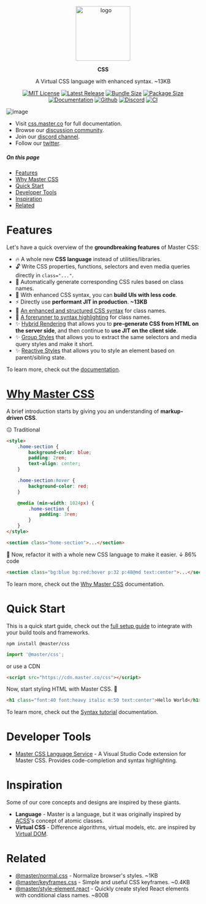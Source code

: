 <br><br>
<div align="center">

<p align="center">
    <img src="https://raw.githubusercontent.com/master-co/package/document/images/logo-and-text.svg" alt="logo" width="142">
</p>
<p align="center">
    <b><!-- name -->CSS<!----></b>
</p>
<p align="center"><!-- package.description -->A Virtual CSS language with enhanced syntax. ~13KB<!----></p>

[![MIT License](https://flat.badgen.net/github/license/master-co/css?color=yellow)](https://github.com/master-co/css/blob/main/LICENSE)
[![Latest Release](https://flat.badgen.net/npm/v/@master/css?icon=npm&label&color=yellow)](https://www.npmjs.com/package/@master/css)
[![Bundle Size](https://flat.badgen.net/bundlephobia/minzip/@master/css?icon=packagephobia&label&color=yellow)](https://bundlephobia.com/package/@master/css 'gzip bundle size (including dependencies)')
[![Package Size](https://flat.badgen.net/badgesize/brotli/https://cdn.jsdelivr.net/npm/@master/css?icon=jsdelivr&label&color=yellow)](https://unpkg.com/@master/css 'brotli package size (without dependencies)')
[![Documentation](https://flat.badgen.net/badge/icon/Documentation?icon=awesome&label&color=yellow)](https://css.master.co)
[![Github](https://flat.badgen.net/badge/icon/master-co%2Fcss?icon=github&label&color=yellow)](https://github.com/master-co/css)
[![Discord](https://flat.badgen.net/badge/icon/discord?icon=discord&label&color=yellow)](https://discord.gg/sZNKpAAAw6)
[![CI](https://flat.badgen.net/github/status/master-co/css/main/ci/circleci?icon=circleci)](https://circleci.com/gh/master-co/workflows/css/tree/main)

</div>

![image](https://raw.githubusercontent.com/master-co/css-language-service/alpha/images/cover.jpg)

- Visit [css.master.co](https://css.master.co) for full documentation.
- Browse our [discussion community](https://github.com/master-co/css/discussions).
- Join our [discord channel](https://discord.gg/sZNKpAAAw6).
- Follow our [twitter](https://twitter.com/mastercorg).

##### On this page

- [Features](#features)
- [Why Master CSS](#why-master-css)
- [Quick Start](#quick-start)
- [Developer Tools](#developer-tools)
- [Inspiration](#inspiration)
- [Related](#related)

# Features
Let's have a quick overview of the **groundbreaking features** of Master CSS:

- 🔥 A whole new **CSS language** instead of utilities/libraries.
- 🔓 Write CSS properties, functions, selectors and even media queries directly in `class="..."`.
- 🧠 Automatically generate corresponding CSS rules based on class names.
- 💖 With enhanced CSS syntax, you can **build UIs with less code**.
- ⚡️ Directly use **performant JIT in production**. **~13KB**
- 🧬 [An enhanced and structured CSS syntax](https://docs.master.co/css/syntax-tutorial) for class names.
- 🌈 [A forerunner to syntax highlighting](https://docs.master.co/css/why-master-css#a-forerunner-to-syntax-highlighting) for class names.
- ✨ [Hybrid Rendering](https://docs.master.co/css/hybrid-rendering) that allows you to **pre-generate CSS from HTML on the server side**, and then continue to **use JIT on the client side**.
- ✨ [Group Styles](https://docs.master.co/css/syntax-tutorial#group-styles) that allows you to extract the same selectors and media query styles and make it short.
- ✨ [Reactive Styles](https://docs.master.co/css/syntax-tutorial#style-an-element-based-on-target-state) that allows you to style an element based on parent/sibling state.

To learn more, check out the [documentation](https://docs.master.co/css/why-master-css).

# [Why Master CSS](https://docs.master.co/css/why-master-css)
A brief introduction starts by giving you an understanding of **markup-driven CSS**.

😐 Traditional
```html
<style>
    .home-section {
        background-color: blue;
        padding: 2rem;
        text-align: center;
    }

    .home-section:hover {
        background-color: red;
    }

    @media (min-width: 1024px) {
        .home-section {
            padding: 3rem;
        }
    }
</style>

<section class="home-section">...</section>
```
🤩 Now, refactor it with a whole new CSS language to make it easier. ↓ 86% code
```html
<section class="bg:blue bg:red:hover p:32 p:48@md text:center">...</section>
```
To learn more, check out the [Why Master CSS](https://docs.master.co/css/why-master-css) documentation.

# Quick Start
This is a quick start guide, check out the [full setup guide](https://docs.master.co/css/setup) to integrate with your build tools and frameworks.

```shell
npm install @master/css
```
```js
import '@master/css';
```
or use a CDN
```html
<script src="https://cdn.master.co/css"></script>
```
Now, start styling HTML with Master CSS. 🎉
```html
<h1 class="font:40 font:heavy italic m:50 text:center">Hello World</h1>
```
To learn more, check out the [Syntax tutorial](https://docs.master.co/css/syntax-tutorial) documentation.

# Developer Tools
- [Master CSS Language Service](https://marketplace.visualstudio.com/items?itemName=masterco.master-css-language-service) - A Visual Studio Code extension for Master CSS. Provides code-completion and syntax highlighting.

# Inspiration
Some of our core concepts and designs are inspired by these giants.
- __Language__ - Master is a language, but it was originally inspired by [ACSS](https://acss.io/)'s concept of atomic classes.
- __Virtual CSS__ - Difference algorithms, virtual models, etc. are inspired by  [Virtual DOM](https://reactjs.org/docs/faq-internals.html).

# Related
- [@master/normal.css](https://github.com/master-co/normal.css) - Normalize browser's styles. ~1KB
- [@master/keyframes.css](https://github.com/master-co/keyframes.css) - Simple and useful CSS keyframes. ~0.4KB
- [@master/style-element.react](https://github.com/master-co/style-element.react) - Quickly create styled React elements with conditional class names. ~800B